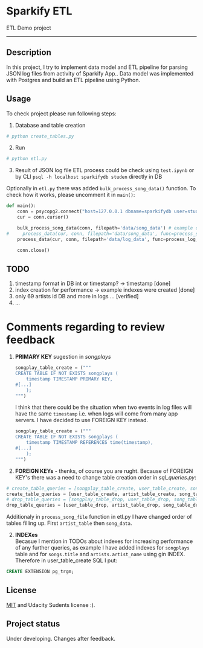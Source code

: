 # Sparkify ETL

ETL Demo project

---

## Description
In this project, I try to implement data model and ETL pipeline for parsing JSON log files from activity of Sparkify App..
Data model was implemented with Postgres and build an ETL pipeline using Python.  


## Usage

To check project please run following steps:  

1. Database and table creation
```bash
# python create_tables.py
```

2. Run
```bash
# python etl.py
```  


3. Result of JSON log file ETL process could be check using `test.ipynb` or by CLI `psql -h localhost sparkifydb studen` directly in DB

Optionally in `etl.py` there was added `bulk_process_song_data()` function. To check how it works, please uncomment it in `main()`:

``` python
def main():
    conn = psycopg2.connect("host=127.0.0.1 dbname=sparkifydb user=student password=student")
    cur = conn.cursor()

    bulk_process_song_data(conn, filepath='data/song_data') # example of bulk insert
#     process_data(cur, conn, filepath='data/song_data', func=process_song_file)
    process_data(cur, conn, filepath='data/log_data', func=process_log_file)

    conn.close()
```

## TODO
1. timestamp format in DB int or timestamp? -> timestamp [done]
2. index creation for performance -> example indexes were created [done]
3. only 69 artists id DB and more in logs ... [verified]
4. ...



Comments regarding to review feedback
=====================================
1. **PRIMARY KEY** sugestion in *songplays*  

    ```python 
    songplay_table_create = ("""
    CREATE TABLE IF NOT EXISTS songplays (
        timestamp TIMESTAMP PRIMARY KEY, 
    #[...]
        );
    """)
    ```  
    
    I think that there could be the situation when two events in log files will have the same `timestamp` i.e. when logs will come from many app servers.
    I have decided to use FOREIGN KEY instead.  
    
    ```python 
    songplay_table_create = ("""
    CREATE TABLE IF NOT EXISTS songplays (
        timestamp TIMESTAMP REFERENCES time(timestamp), 
    #[...]
        );
    """)
    ```    

2. **FOREIGN KEYs** - thenks, of course you are rught.
Because of FOREIGN KEY's there was a need to change table creation order in *sql_queries.py*:  
```python 
# create_table_queries = [songplay_table_create, user_table_create, song_table_create, artist_table_create, time_table_create]
create_table_queries = [user_table_create, artist_table_create, song_table_create, time_table_create, songplay_table_create]
# drop_table_queries = [songplay_table_drop, user_table_drop, song_table_drop, artist_table_drop, time_table_drop]
drop_table_queries = [user_table_drop, artist_table_drop, song_table_drop, time_table_drop, songplay_table_drop]
```

Additionaly in `process_song_file` function in etl.py I have changed order of tables filling up. First `artist_table` then `song_data`.  


2. **INDEXes**  
Becasue I mention in TODOs about indexes for increasing performance of any further queries, as example I have added indexes for `songplays` table and for `songs.title` and `artists.artist_name` using gin INDEX.  
Therefore in user_table_create SQL I put:  

``` sql
CREATE EXTENSION pg_trgm;
```  


## License
[MIT](https://choosealicense.com/licenses/mit/) and Udacity Sudents license :).

## Project status
Under developing. Changes after feedback.